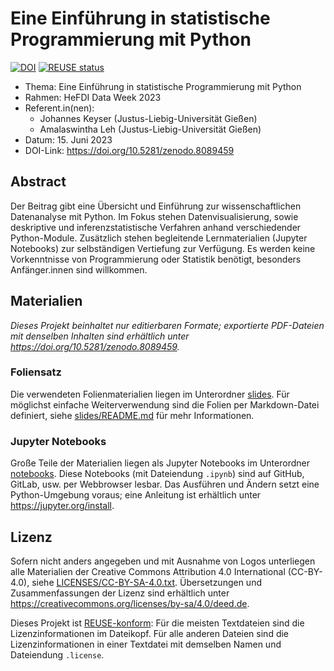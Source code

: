 <!--
SPDX-FileCopyrightText: 2023 Johannes Keyser, Amalaswintha Leh

SPDX-License-Identifier: CC-BY-4.0
-->

# Eine Einführung in statistische Programmierung mit Python

[![DOI](https://zenodo.org/badge/DOI/10.5281/zenodo.8089459.svg)](https://doi.org/10.5281/zenodo.8089459)
[![REUSE status](https://api.reuse.software/badge/github.com/JoKeyser/Ein-Einstieg-in-statistische-Programmierung-mit-Python)](https://api.reuse.software/info/github.com/JoKeyser/Ein-Einstieg-in-statistische-Programmierung-mit-Python)

- Thema: Eine Einführung in statistische Programmierung mit Python
- Rahmen: HeFDI Data Week 2023
- Referent.in(nen):
  - Johannes Keyser (Justus-Liebig-Universität Gießen)
  - Amalaswintha Leh (Justus-Liebig-Universität Gießen)
- Datum: 15. Juni 2023
- DOI-Link: <https://doi.org/10.5281/zenodo.8089459>

## Abstract

Der Beitrag gibt eine Übersicht und Einführung zur wissenschaftlichen Datenanalyse mit Python.
Im Fokus stehen Datenvisualisierung, sowie deskriptive und inferenzstatistische Verfahren anhand verschiedender Python-Module.
Zusätzlich stehen begleitende Lernmaterialien (Jupyter Notebooks) zur selbständigen Vertiefung zur Verfügung.
Es werden keine Vorkenntnisse von Programmierung oder Statistik benötigt, besonders Anfänger.innen sind willkommen.

## Materialien

_Dieses Projekt beinhaltet nur editierbaren Formate; exportierte PDF-Dateien mit denselben Inhalten sind erhältlich unter <https://doi.org/10.5281/zenodo.8089459>._

### Foliensatz

Die verwendeten Folienmaterialien liegen im Unterordner [slides](slides).
Für möglichst einfache Weiterverwendung sind die Folien per Markdown-Datei definiert, siehe [slides/README.md](slides/README.md) für mehr Informationen.

### Jupyter Notebooks

Große Teile der Materialien liegen als Jupyter Notebooks im Unterordner [notebooks](notebooks).
Diese Notebooks (mit Dateiendung `.ipynb`) sind auf GitHub, GitLab, usw. per Webbrowser lesbar.
Das Ausführen und Ändern setzt eine Python-Umgebung voraus; eine Anleitung ist erhältlich unter <https://jupyter.org/install>.

## Lizenz

Sofern nicht anders angegeben und mit Ausnahme von Logos unterliegen alle Materialien der Creative Commons Attribution 4.0 International (CC-BY-4.0), siehe [LICENSES/CC-BY-SA-4.0.txt](LICENSES/CC-BY-SA-4.0.txt).
Übersetzungen und Zusammenfassungen der Lizenz sind erhältlich unter <https://creativecommons.org/licenses/by-sa/4.0/deed.de>.

Dieses Projekt ist [REUSE-konform](https://reuse.software/):
Für die meisten Textdateien sind die Lizenzinformationen im Dateikopf.
Für alle anderen Dateien sind die Lizenzinformationen in einer Textdatei mit demselben Namen und Dateiendung `.license`.
